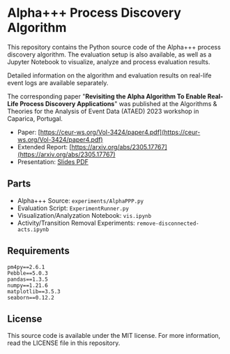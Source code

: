 # Alpha+++ Process Discovery Algorithm
This repository contains the Python source code of the Alpha+++ process discovery algorithm.
The evaluation setup is also available, as well as a Jupyter Notebook to visualize, analyze and process evaluation results.

Detailed information on the algorithm and evaluation results on real-life event logs are available separately.

The corresponding paper "__Revisiting the Alpha Algorithm To Enable Real-Life Process Discovery Applications__" was published at the Algorithms & Theories for the Analysis of Event Data (ATAED) 2023 workshop in Caparica, Portugal.

- Paper: [https://ceur-ws.org/Vol-3424/paper4.pdf](https://ceur-ws.org/Vol-3424/paper4.pdf)
- Extended Report: [https://arxiv.org/abs/2305.17767](https://arxiv.org/abs/2305.17767)
- Presentation: [Slides PDF](https://aar.pm/alphapppslides)


## Parts
- Alpha+++ Source: `experiments/AlphaPPP.py`
- Evaluation Script: `ExperimentRunner.py`
- Visualization/Analyzation Notebook: `vis.ipynb`
- Activity/Transition Removal Experiments: `remove-disconnected-acts.ipynb` 


## Requirements
```
pm4py==2.6.1
Pebble==5.0.3
pandas==1.3.5
numpy==1.21.6
matplotlib==3.5.3
seaborn==0.12.2
```

## License
This source code is available under the MIT license.
For more information, read the LICENSE file in this repository.

